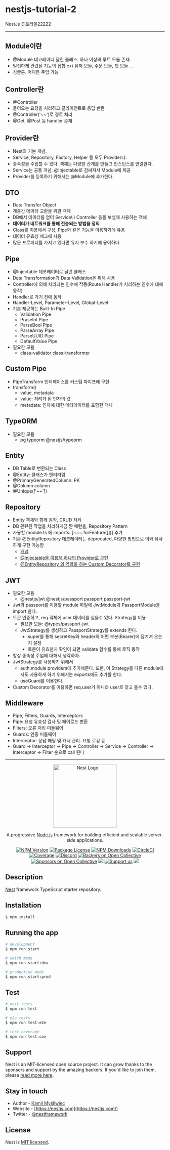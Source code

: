 # nestjs-tutorial-2

NestJs 튜토리얼22222

---

## Module이란

- @Module 데코레이터 달린 클래스. 하나 이상의 루트 모듈 존재.
- 밀접하게 관련된 기능의 집합 ex) 유저 모듈, 주문 모듈, 챗 모듈 ...
- 싱글톤. 어디든 주입 가능

## Controller란

- @Controller
- 들어오는 요청을 처리하고 클라이언트로 응답 반환
- @Controller('~~')로 경로 처리
- @Get, @Post 등 handler 존재

## Provider란

- Nest의 기본 개념.
- Service, Repository, Factory, Helper 등 모두 Provider다.
- 종속성을 주입할 수 있다. 객체는 다양한 관계를 만들고 인스턴스를 연결한다.
- Service는 공통 개념. @Injectable로 감싸져서 Module에 제공
- Provider를 등록하기 위해서는 @Module에 추가한다.

## DTO

- Data Transfer Object
- 계층간 데이터 교환을 위한 객체
- DB에서 데이터를 얻어 Service나 Controller 등올 보낼때 사용하는 객체
- **데이터가 네트워크를 통해 전송되는 방법을 정의**
- Class를 이용해서 구성, Pipe와 같은 기능을 이용하기에 유용
- 데이터 유효성 체크에 사용
- 많은 프로퍼티를 가지고 있다면 유지 보수 하기에 용이하다.

## Pipe

- @Injectable 데코레이터로 달린 클래스
- Data Transformation과 Data Validation을 위해 사용
- Controller에 의해 처리되는 인수에 작동(Route Handler가 처리하는 인수에 대해 동작)
- Handler로 가기 전에 동작
- Handler-Level, Parameter-Level, Global-Level
- 기본 제공하는 Built-In Pipe
  - Validation Pipe
  - PraseInt Pipe
  - ParseBool Pipe
  - ParseArray Pipe
  - ParseUUID Pipe
  - DefaultValue Pipe
- 필요한 모듈
  - class-validator class-transformer

## Custom Pipe

- PipeTransform 인터페이스를 커스텀 파이프에 구현
- transform()
  - value, metadata
  - value: 처리가 된 인자의 값
  - metadata: 인자에 대한 메타데이터를 포함한 객체

## TypeORM

- 필요한 모듈
  - pg typeorm @nestjs/typeorm

## Entity

- DB Table로 변환되는 Class
- @Entity: 클래스가 엔티티임
- @PrimaryGeneratedColumn: PK
- @Column column
- @Unique(['~~'])

## Repository

- Entity 객체와 함께 동작, CRUD 처리
- DB 관련된 작업을 처리하게끔 짠 패턴을, Repository Pattern
- 사용할 module.ts 에 imports: [~~~.forFeature([])] 추가
- 기존 @EntityRepository 데코레이터는 deprecated, 다양한 방법으로 이와 유사하게 구현 가능함
  - [개념](https://velog.io/@username1103/NestJS-TypeORM)
  - [@Injectable을 이용해 하나의 Provider로 구현](https://stackoverflow.com/questions/72549668/how-to-do-custom-repository-using-typeorm-mongodb-in-nestjs)
  - [@EntityRepository 의 역할을 하는 Custom Decorator를 구현](https://greeng00se.tistory.com/57)

## JWT

- 필요한 모듈
  - @nestjs/jwt @nestjs/passport passport passport-jwt
- Jwt와 passport를 이용할 module 파일에 JwtModule과 PassportModule을 import 한다.
- 토큰 인증하고, req 객체에 user 데이터를 실을수 있다. Strategy를 이용
  - 필요한 모듈: @types/passport-jwt
  - JwtStrategy를 생성하고 PassportStrategy를 extends 한다.
    - super를 통해 secretKey와 header의 어떤 부분(Bearer)에 담겨져 오는지 설정
    - 토큰이 유효한지 확인이 되면 validate 함수를 통해 로직 동작
- 항상 종속성 주입에 대해서 생각하자.
- JwtStrategy를 사용하기 위해서
  - auth.module providers에 추가해준다. 또한, 이 Strategy를 다른 module에서도 사용하게 하기 위해서는 exports에도 추가를 한다.
  - useGuard를 이용한다.
- Custom Decorator를 이용하면 req.user가 아니라 user로 갖고 올수 있다.

## Middleware

- Pipe, Filters, Guards, Interceptors
- Pipe: 요청 유효성 검사 및 페이로드 변환
- Filters: 오류 처리 미들웨어
- Guards: 인증 미들웨어
- Interceptor: 응답 매핑 및 캐시 관리. 요청 로깅 등
- Guard -> Interceptor -> Pipe -> Controller -> Service -> Controller -> Interceptor -> Filter 순으로 call 된다

---

<p align="center">
  <a href="http://nestjs.com/" target="blank"><img src="https://nestjs.com/img/logo-small.svg" width="200" alt="Nest Logo" /></a>
</p>

[circleci-image]: https://img.shields.io/circleci/build/github/nestjs/nest/master?token=abc123def456
[circleci-url]: https://circleci.com/gh/nestjs/nest

  <p align="center">A progressive <a href="http://nodejs.org" target="_blank">Node.js</a> framework for building efficient and scalable server-side applications.</p>
    <p align="center">
<a href="https://www.npmjs.com/~nestjscore" target="_blank"><img src="https://img.shields.io/npm/v/@nestjs/core.svg" alt="NPM Version" /></a>
<a href="https://www.npmjs.com/~nestjscore" target="_blank"><img src="https://img.shields.io/npm/l/@nestjs/core.svg" alt="Package License" /></a>
<a href="https://www.npmjs.com/~nestjscore" target="_blank"><img src="https://img.shields.io/npm/dm/@nestjs/common.svg" alt="NPM Downloads" /></a>
<a href="https://circleci.com/gh/nestjs/nest" target="_blank"><img src="https://img.shields.io/circleci/build/github/nestjs/nest/master" alt="CircleCI" /></a>
<a href="https://coveralls.io/github/nestjs/nest?branch=master" target="_blank"><img src="https://coveralls.io/repos/github/nestjs/nest/badge.svg?branch=master#9" alt="Coverage" /></a>
<a href="https://discord.gg/G7Qnnhy" target="_blank"><img src="https://img.shields.io/badge/discord-online-brightgreen.svg" alt="Discord"/></a>
<a href="https://opencollective.com/nest#backer" target="_blank"><img src="https://opencollective.com/nest/backers/badge.svg" alt="Backers on Open Collective" /></a>
<a href="https://opencollective.com/nest#sponsor" target="_blank"><img src="https://opencollective.com/nest/sponsors/badge.svg" alt="Sponsors on Open Collective" /></a>
  <a href="https://paypal.me/kamilmysliwiec" target="_blank"><img src="https://img.shields.io/badge/Donate-PayPal-ff3f59.svg"/></a>
    <a href="https://opencollective.com/nest#sponsor"  target="_blank"><img src="https://img.shields.io/badge/Support%20us-Open%20Collective-41B883.svg" alt="Support us"></a>
  <a href="https://twitter.com/nestframework" target="_blank"><img src="https://img.shields.io/twitter/follow/nestframework.svg?style=social&label=Follow"></a>
</p>
  <!--[![Backers on Open Collective](https://opencollective.com/nest/backers/badge.svg)](https://opencollective.com/nest#backer)
  [![Sponsors on Open Collective](https://opencollective.com/nest/sponsors/badge.svg)](https://opencollective.com/nest#sponsor)-->

## Description

[Nest](https://github.com/nestjs/nest) framework TypeScript starter repository.

## Installation

```bash
$ npm install
```

## Running the app

```bash
# development
$ npm run start

# watch mode
$ npm run start:dev

# production mode
$ npm run start:prod
```

## Test

```bash
# unit tests
$ npm run test

# e2e tests
$ npm run test:e2e

# test coverage
$ npm run test:cov
```

## Support

Nest is an MIT-licensed open source project. It can grow thanks to the sponsors and support by the amazing backers. If you'd like to join them, please [read more here](https://docs.nestjs.com/support).

## Stay in touch

- Author - [Kamil Myśliwiec](https://kamilmysliwiec.com)
- Website - [https://nestjs.com](https://nestjs.com/)
- Twitter - [@nestframework](https://twitter.com/nestframework)

## License

Nest is [MIT licensed](LICENSE).
